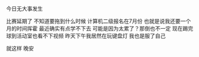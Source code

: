 今日无大事发生 

比赛延期了 不知道要拖到什么时候 计算机二级报名在7月份 也就是说我还要一个月的时间挥霍 最近确实有点学不下去 可能是因为太累了？那倒也不一定 现在踢完球到活动室也看不下视频 昨天下午我居然在玩键盘灯 我也是服了自己

就这样 晚安